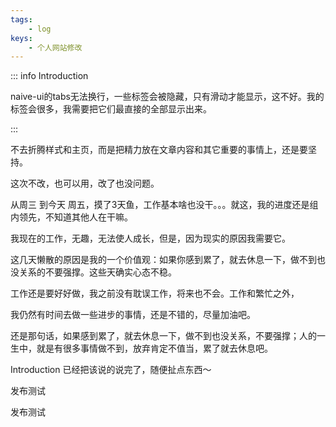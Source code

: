 ```yaml
---
tags: 
    - log
keys:
    - 个人网站修改
---
```


::: info Introduction

naive-ui的tabs无法换行，一些标签会被隐藏，只有滑动才能显示，这不好。我的标签会很多，我需要把它们最直接的全部显示出来。

:::

不去折腾样式和主页，而是把精力放在文章内容和其它重要的事情上，还是要坚持。

这次不改，也可以用，改了也没问题。

从周三 到今天 周五，摸了3天鱼，工作基本啥也没干。。。就这，我的进度还是组内领先，不知道其他人在干嘛。

我现在的工作，无趣，无法使人成长，但是，因为现实的原因我需要它。

这几天懒散的原因是我的一个价值观：如果你感到累了，就去休息一下，做不到也没关系的不要强撑。这些天确实心态不稳。

工作还是要好好做，我之前没有耽误工作，将来也不会。工作和繁忙之外，

我仍然有时间去做一些进步的事情，还是不错的，尽量加油吧。

还是那句话，如果感到累了，就去休息一下，做不到也没关系，不要强撑；人的一生中，就是有很多事情做不到，放弃肯定不值当，累了就去休息吧。


Introduction 已经把该说的说完了，随便扯点东西～


发布测试


发布测试
